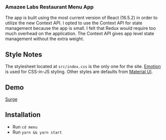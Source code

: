 ### Amazee Labs Restaurant Menu App

The app is built using the most current version of React (16.5.2) in order to utilize the new Context API. I opted to use the Context API for state management because the app is small. I felt that Redux would require too much overhead on the application. The Context API gives app level state management without the extra weight. 

## Style Notes
The stylesheet located at `src/index.css` is the only one for the site. [Emotion](https://emotion.sh/) is used for CSS-in-JS styling. Other styles are defaults from [Material UI](https://material-ui.com/).

## Demo
[Surge]()

## Installation
* Run `cd menu`
* Run `yarn && yarn start`

